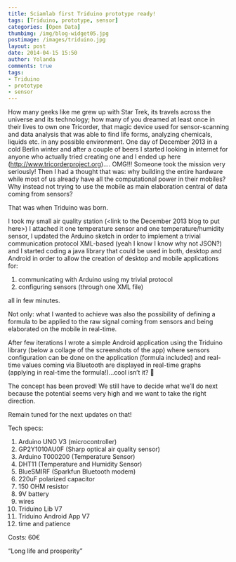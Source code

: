 ```yaml
---
title: Sciamlab first Triduino prototype ready!
tags: [Triduino, prototype, sensor]
categories: [Open Data]
thumbimg: /img/blog-widget05.jpg
postimage: /images/triduino.jpg
layout: post
date: 2014-04-15 15:50
author: Yolanda
comments: true
tags:
- Triduino
- prototype
- sensor
---
```

How many geeks like me grew up with Star Trek, its travels across the universe and its technology; how many of you dreamed at least once in their lives to own one Tricorder, that magic device used for sensor-scanning and data analysis that was able to find life forms, analyzing chemicals, liquids etc. in any possible environment.
One day of December 2013 in a cold Berlin winter and after a couple of beers I started looking in internet for anyone who actually tried creating one and I ended up here (http://www.tricorderproject.org)…. OMG!!! Someone took the mission very seriously! 
Then I had a thought that was: why building the entire hardware while most of us already have all the computational power in their mobiles?
Why instead not trying to use the mobile as main elaboration central of data coming from sensors?

That was when Triduino was born.

I took my small air quality station (<link to the December 2013 blog to put here>) I attached it one temperature sensor and one temperature/humidity sensor, I updated the Arduino sketch in order to implement a trivial communication protocol XML-based (yeah I know I know why not JSON?) and I started coding a java library that could be used in both, desktop and Android in order to allow the creation of desktop and mobile applications for:

1)	communicating with Arduino using my trivial protocol 
2)	configuring sensors (through one XML file) 

all in few minutes. 

Not only: what I wanted to achieve was also the possibility of defining a formula to be applied to the raw signal coming from sensors and being elaborated on the mobile in real-time.
 
After few iterations I wrote a simple Android application using the Triduino library (below a collage of the screenshots of the app) where sensors configuration can be done on the application (formula included) and real-time values coming via Bluetooth are displayed in real-time graphs (applying in real-time the formula!)…cool isn’t it?   

<here the image below>

The concept has been proved! We still have to decide what we’ll do next because the potential seems very high and we want to take the right direction.

Remain tuned for the next updates on that!

Tech specs:

1)	Arduino UNO V3 (microcontroller)
2)	GP2Y1010AU0F (Sharp optical air quality sensor)
3)	Arduino T000200 (Temperature Sensor)  
4)	DHT11 (Temperature and Humidity Sensor)
5)	BlueSMIRF (Sparkfun Bluetooth modem)
6)	220uF polarized capacitor
7)	150 OHM resistor
8)	9V battery
9)	wires
10)	 Triduino Lib V7
11)	 Triduino Android App V7 
12)	time and patience

Costs: 60€


“Long life and prosperity”   
